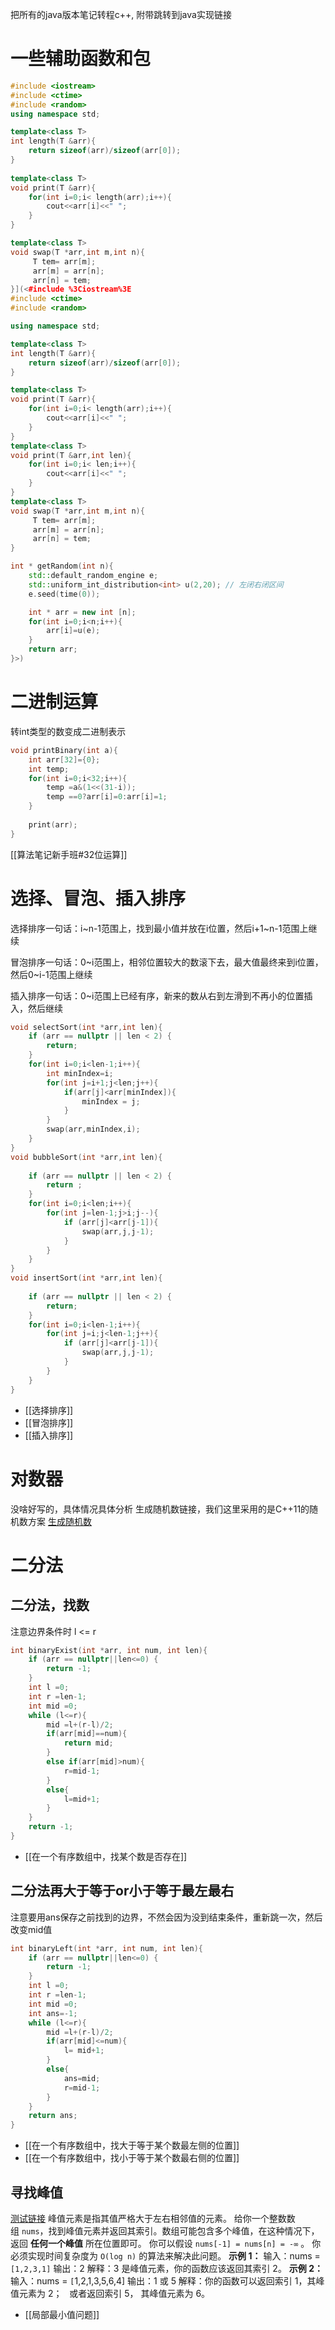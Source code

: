 把所有的java版本笔记转程c++, 附带跳转到java实现链接
# 一些辅助函数和包
```c++
#include <iostream>  
#include <ctime>  
#include <random>  
using namespace std;

template<class T>  
int length(T &arr){  
    return sizeof(arr)/sizeof(arr[0]);  
}  
  
template<class T>  
void print(T &arr){  
    for(int i=0;i< length(arr);i++){  
        cout<<arr[i]<<" ";  
    }  
}

template<class T>  
void swap(T *arr,int m,int n){  
     T tem= arr[m];  
     arr[m] = arr[n];  
     arr[n] = tem;  
}](<#include %3Ciostream%3E
#include <ctime>
#include <random>

using namespace std;

template<class T>
int length(T &arr){
    return sizeof(arr)/sizeof(arr[0]);
}

template<class T>
void print(T &arr){
    for(int i=0;i< length(arr);i++){
        cout<<arr[i]<<" ";
    }
}
template<class T>
void print(T &arr,int len){
    for(int i=0;i< len;i++){
        cout<<arr[i]<<" ";
    }
}
template<class T>
void swap(T *arr,int m,int n){
     T tem= arr[m];
     arr[m] = arr[n];
     arr[n] = tem;
}

int * getRandom(int n){
    std::default_random_engine e;
    std::uniform_int_distribution<int> u(2,20); // 左闭右闭区间
    e.seed(time(0));

    int * arr = new int [n];
    for(int i=0;i<n;i++){
        arr[i]=u(e);
    }
    return arr;
}>)

```
# 二进制运算

转int类型的数变成二进制表示
```c++
void printBinary(int a){  
    int arr[32]={0};  
    int temp;  
    for(int i=0;i<32;i++){  
        temp =a&(1<<(31-i));  
        temp ==0?arr[i]=0:arr[i]=1;  
    }  
  
    print(arr);  
}
```
[[算法笔记新手班#32位运算]]
# 选择、冒泡、插入排序
选择排序一句话：i~n-1范围上，找到最小值并放在i位置，然后i+1~n-1范围上继续


冒泡排序一句话：0~i范围上，相邻位置较大的数滚下去，最大值最终来到i位置，然后0~i-1范围上继续


插入排序一句话：0~i范围上已经有序，新来的数从右到左滑到不再小的位置插入，然后继续

```c++
void selectSort(int *arr,int len){  
    if (arr == nullptr || len < 2) {  
        return;  
    }  
    for(int i=0;i<len-1;i++){  
        int minIndex=i;  
        for(int j=i+1;j<len;j++){  
            if(arr[j]<arr[minIndex]){  
                minIndex = j;  
            }  
        }  
        swap(arr,minIndex,i);  
    }  
}  
void bubbleSort(int *arr,int len){  
  
    if (arr == nullptr || len < 2) {  
        return ;  
    }  
    for(int i=0;i<len;i++){  
        for(int j=len-1;j>i;j--){  
            if (arr[j]<arr[j-1]){  
                swap(arr,j,j-1);  
            }  
        }  
    }  
}  
void insertSort(int *arr,int len){  
  
    if (arr == nullptr || len < 2) {  
        return;  
    }  
    for(int i=0;i<len-1;i++){  
        for(int j=i;j<len-1;j++){  
            if (arr[j]<arr[j-1]){  
                swap(arr,j,j-1);  
            }  
        }  
    }  
}
```
-  [[选择排序]]
- [[冒泡排序]]
-  [[插入排序]]
# 对数器
没啥好写的，具体情况具体分析
生成随机数链接，我们这里采用的是C++11的随机数方案
[生成随机数](https://blog.csdn.net/onion23/article/details/118558454)


# 二分法
## 二分法，找数
注意边界条件时 l <= r
```c++
int binaryExist(int *arr, int num, int len){  
    if (arr == nullptr||len<=0) {  
        return -1;  
    }  
    int l =0;  
    int r =len-1;  
    int mid =0;  
    while (l<=r){  
        mid =l+(r-l)/2;  
        if(arr[mid]==num){  
            return mid;  
        }  
        else if(arr[mid]>num){  
            r=mid-1;  
        }  
        else{  
            l=mid+1;  
        }  
    }  
    return -1;  
}
```
- [[在一个有序数组中，找某个数是否存在]]
## 二分法再大于等于or小于等于最左最右
注意要用ans保存之前找到的边界，不然会因为没到结束条件，重新跳一次，然后改变mid值
```c++
int binaryLeft(int *arr, int num, int len){  
    if (arr == nullptr||len<=0) {  
        return -1;  
    }  
    int l =0;  
    int r =len-1;  
    int mid =0;  
    int ans=-1;  
    while (l<=r){  
        mid =l+(r-l)/2;  
        if(arr[mid]<=num){  
            l= mid+1;  
        }  
        else{  
            ans=mid;  
            r=mid-1;  
        }  
    }  
    return ans;  
}
```

- [[在一个有序数组中，找大于等于某个数最左侧的位置]]
- [[在一个有序数组中，找小于等于某个数最右侧的位置]]

## 寻找峰值
[测试链接](https://leetcode.cn/problems/find-peak-element/)
峰值元素是指其值严格大于左右相邻值的元素。
给你一个整数数组 `nums`，找到峰值元素并返回其索引。数组可能包含多个峰值，在这种情况下，返回 **任何一个峰值** 所在位置即可。
你可以假设 `nums[-1] = nums[n] = -∞` 。
你必须实现时间复杂度为 `O(log n)` 的算法来解决此问题。
**示例 1：**
输入：nums = `[1,2,3,1]`
输出：2
解释：3 是峰值元素，你的函数应该返回其索引 2。
**示例 2：**
输入：nums = `[`1,2,1,3,5,6,4]
输出：1 或 5 
解释：你的函数可以返回索引 1，其峰值元素为 2；
     或者返回索引 5， 其峰值元素为 6。

- [[局部最小值问题]]
